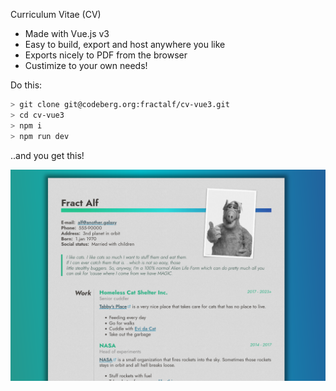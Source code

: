 Curriculum Vitae (CV)

* Made with Vue.js v3
* Easy to build, export and host anywhere you like
* Exports nicely to PDF from the browser
* Custimize to your own needs!


Do this:

```sh
> git clone git@codeberg.org:fractalf/cv-vue3.git
> cd cv-vue3
> npm i
> npm run dev
```

..and you get this!

![Screenshot](./screenshot.png "Screenshot")

